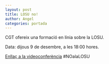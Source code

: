 ```yaml
---
layout: post
title: LOSU no!
author: Angel
categories: portada
---
```


CGT ofereix una formació en línia sobre la LOSU.

Data: dijous 9 de desembre, a les 18:00 hores.

[Enllaç a la videoconferència](https://cutt.ly/noalalosu) #NOalaLOSU
